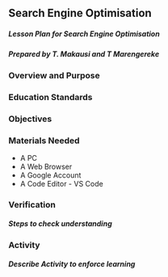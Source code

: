 ## Search Engine Optimisation

##### _Lesson Plan for Search Engine Optimisation_

##### _Prepared by T. Makausi and T Marengereke_

### Overview and Purpose

### Education Standards

### Objectives

### Materials Needed

- A PC
- A Web Browser
- A Google Account
- A Code Editor - VS Code

### Verification

##### _Steps to check understanding_

### Activity

##### _Describe Activity to enforce learning_
